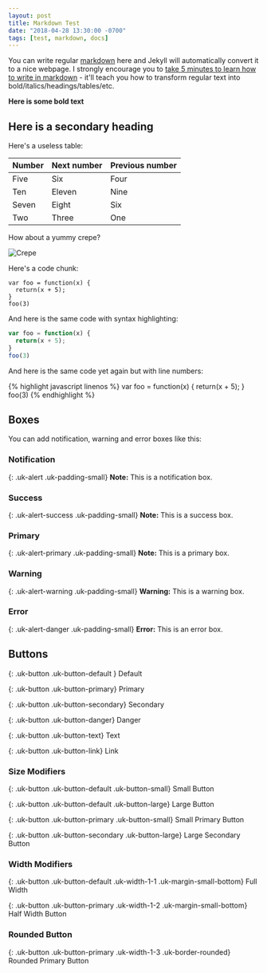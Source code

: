 ```yaml
---
layout: post
title: Markdown Test
date: "2018-04-28 13:30:00 -0700"
tags: [test, markdown, docs]
---
```


You can write regular [markdown](http://markdowntutorial.com/) here and Jekyll will automatically convert it to a nice webpage.  I strongly encourage you to [take 5 minutes to learn how to write in markdown](http://markdowntutorial.com/) - it'll teach you how to transform regular text into bold/italics/headings/tables/etc.

<!--more-->

**Here is some bold text**

## Here is a secondary heading

Here's a useless table:

| Number | Next number | Previous number |
| :------ |:--- | :--- |
| Five | Six | Four |
| Ten | Eleven | Nine |
| Seven | Eight | Six |
| Two | Three | One |


How about a yummy crepe?

![Crepe](http://s3-media3.fl.yelpcdn.com/bphoto/cQ1Yoa75m2yUFFbY2xwuqw/348s.jpg)

Here's a code chunk:

~~~
var foo = function(x) {
  return(x + 5);
}
foo(3)
~~~

And here is the same code with syntax highlighting:

```javascript
var foo = function(x) {
  return(x + 5);
}
foo(3)
```

And here is the same code yet again but with line numbers:

{% highlight javascript linenos %}
var foo = function(x) {
  return(x + 5);
}
foo(3)
{% endhighlight %}

## Boxes
You can add notification, warning and error boxes like this:

### Notification

{: .uk-alert .uk-padding-small}
**Note:** This is a notification box.

### Success

{: .uk-alert-success .uk-padding-small}
**Note:** This is a success box.

### Primary

{: .uk-alert-primary .uk-padding-small}
**Note:** This is a primary box.

### Warning

{: .uk-alert-warning .uk-padding-small}
**Warning:** This is a warning box.

### Error

{: .uk-alert-danger .uk-padding-small}
**Error:** This is an error box.

## Buttons

{: .uk-button .uk-button-default	}
Default

{: .uk-button .uk-button-primary}
Primary

{: .uk-button .uk-button-secondary}
Secondary

{: .uk-button .uk-button-danger}
Danger

{: .uk-button .uk-button-text}
Text

{: .uk-button .uk-button-link}
Link

### Size Modifiers

{: .uk-button .uk-button-default .uk-button-small}
Small Button

{: .uk-button .uk-button-default .uk-button-large}
Large Button

{: .uk-button .uk-button-primary .uk-button-small}
Small Primary Button

{: .uk-button .uk-button-secondary .uk-button-large}
Large Secondary Button

### Width Modifiers

{: .uk-button .uk-button-default .uk-width-1-1 .uk-margin-small-bottom}
Full Width

{: .uk-button .uk-button-primary .uk-width-1-2 .uk-margin-small-bottom}
Half Width Button

### Rounded Button

{: .uk-button .uk-button-primary .uk-width-1-3 .uk-border-rounded}
Rounded Primary Button
